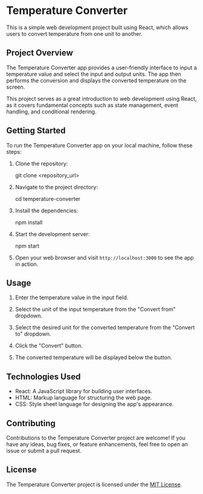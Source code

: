 # Temperature Converter
This is a simple web development project built using React, which allows users to convert temperature from one unit to another.

## Project Overview
The Temperature Converter app provides a user-friendly interface to input a temperature value and select the input and output units. The app then performs the conversion and displays the converted temperature on the screen.

This project serves as a great introduction to web development using React, as it covers fundamental concepts such as state management, event handling, and conditional rendering.

## Getting Started

To run the Temperature Converter app on your local machine, follow these steps:

1. Clone the repository:
   
   git clone <repository_url>


2. Navigate to the project directory:
   
   cd temperature-converter
   

3. Install the dependencies:
   
   npm install
   

4. Start the development server:

   npm start
   

5. Open your web browser and visit `http://localhost:3000` to see the app in action.

## Usage

1. Enter the temperature value in the input field.

2. Select the unit of the input temperature from the "Convert from" dropdown.

3. Select the desired unit for the converted temperature from the "Convert to" dropdown.

4. Click the "Convert" button.

5. The converted temperature will be displayed below the button.

## Technologies Used

- React: A JavaScript library for building user interfaces.
- HTML: Markup language for structuring the web page.
- CSS: Style sheet language for designing the app's appearance.

## Contributing
Contributions to the Temperature Converter project are welcome! If you have any ideas, bug fixes, or feature enhancements, feel free to open an issue or submit a pull request.

## License

The Temperature Converter project is licensed under the [MIT License](LICENSE).
